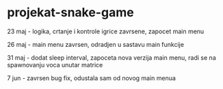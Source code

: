 # projekat-snake-game

23 maj - logika, crtanje i kontrole igrice zavrsene, zapocet main menu

26 maj - main menu zavrsen, odradjen u sastavu main funkcije

31 maj - dodat sleep interval, zapoceta nova verzija main menu, radi se na spawnovanju voca unutar matrice

7 jun - zavrsen bug fix, odustala sam od novog main menua
